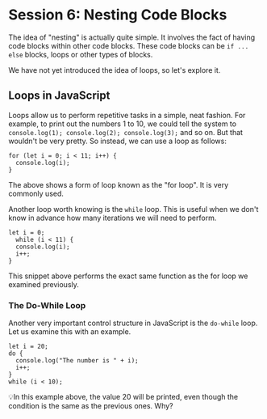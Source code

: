 # Session 6: Nesting Code Blocks

The idea of "nesting" is actually quite simple. It involves the fact of having code blocks within other code blocks. These code blocks can be `if ... else` blocks, loops or other types of blocks.

We have not yet introduced the idea of loops, so let's explore it.

## Loops in JavaScript

Loops allow us to perform repetitive tasks in a simple, neat fashion. For example, to print out the numbers 1 to 10, we could tell the system to `console.log(1); console.log(2); console.log(3);` and so on.
But that wouldn't be very pretty. So instead, we can use a loop as follows:

```
for (let i = 0; i < 11; i++) {
  console.log(i);
}
```

The above shows a form of loop known as the "for loop".  It is very commonly used.

Another loop worth knowing is the `while` loop. This is useful when we don't know in advance how many iterations we will need to perform.

```
let i = 0;
  while (i < 11) {
  console.log(i);
  i++;
}
```

This snippet above performs the exact same function as the for loop we examined previously.

### The Do-While Loop

Another very important control structure in JavaScript is the `do-while` loop. Let us examine this with an example.

```
let i = 20;
do {
  console.log("The number is " + i);
  i++;
}
while (i < 10);
```

💡In this example above, the value 20 will be printed, even though the condition is the same as the previous ones. Why?
